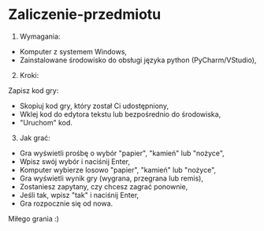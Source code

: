 # Zaliczenie-przedmiotu

1. Wymagania:

- Komputer z systemem Windows,
- Zainstalowane środowisko do obsługi języka python (PyCharm/VStudio),

2. Kroki:

Zapisz kod gry:

- Skopiuj kod gry, który został Ci udostępniony,
- Wklej kod do edytora tekstu lub bezpośrednio do środowiska,
- "Uruchom" kod.

3. Jak grać:

- Gra wyświetli prośbę o wybór "papier", "kamień" lub "nożyce",
- Wpisz swój wybór i naciśnij Enter,
- Komputer wybierze losowo "papier", "kamień" lub "nożyce",
- Gra wyświetli wynik gry (wygrana, przegrana lub remis),
- Zostaniesz zapytany, czy chcesz zagrać ponownie,
- Jeśli tak, wpisz "tak" i naciśnij Enter,
- Gra rozpocznie się od nowa.

Miłego grania :)

